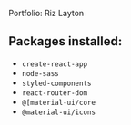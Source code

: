 Portfolio: Riz Layton

## Packages installed:

- `create-react-app`
- `node-sass`
- `styled-components`
- `react-router-dom`
- `@[material-ui/core`
- `@material-ui/icons`
